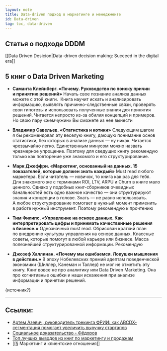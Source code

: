 ```yaml
---
layout: note
title: Data-driven подход в маркетинге и менеджменте
id: Data-driven
tag: toc, data-driven
---
```





## Статья о подходе DDDM
[[Data Driven Desicion|Data-driven decision making: Succeed in the digital era]]





## 5 книг о Data Driven Marketing

- **Саманта Клейнберг. «Почему. Руководство по поиску причин и принятию решений»**
Начать свое познание анализа данных можете с этой книги.  Книга научит искать и анализировать информацию, выявлять причинно-следственные связи, проверять свои гипотезы и использовать полученные знания для принятия решений. Читается непросто из-за обилия концепций и примеров. Но свою пару «жемчужин» Вы сможете из нее вынести

- **Владимир Савельев. «Статистика и котики»**
Следующим шагом я бы рекомендовал эту веселую книгу, дающую понимание основ статистики, без которых в анализе данных — ну никак. Читается чрезвычайно легко. Единственным минусом можно назвать чрезмерное упрощение. Поэтому для сведущих книгу рекомендую только как повторение уже знакомого и его структурирование.

- **Марк Джеффри. «Маркетинг, основанный на данных. 15 показателей, которые должен знать каждый»**
Must read любого маркетера. Если читатель — новичок, то книга как раз для тебя. Для знакомого же с терминами ROI, LTV, ARPU и Churn в книге мало ценного. Однако у подобных книг-сборников очевидных банальностей есть одно важное качество — они структурируют знания и концепции в голове. Знать — не равно использовать. А любое структурирование помогает в нужный момент применить в работе нужный инструмент. Поэтому рекомендую к прочтению

- **Тим Филипс. «Управление на основе данных. Как интерпретировать цифры и принимать качественные решения в бизнесе.»**
Однозначный must read. Обрисован краткий план по внедрению культуры управления на основе данных. Классные советы, которые помогут в любой карьере или бизнесе. Масса полезнейшей структурированной информации. Рекомендую

- **Джозеф Халлинан. «Почему мы ошибаемся. Ловушки мышления в действии.»**
В эпоху Нобелевских премий адептам поведенческой экономики (Шиллер, Канеман и Таллер) не мог не отметить эту книгу. Книг вовсе не про аналитику или Data Driven Marketing. Она про когнитивные ошибки и наши искажения при анализе информации и принятии решений.

{источник?}


---
## Ссылки:
- [Артем Азевич, руководитель трекинга ФРИИ: как ABCDX-сегментация помогает увеличить выручку стартапов](https://www.youtube.com/watch?v=cvDoyChlaCo)
- [Социальное доказательство - Фёдоров](https://fdrv.me/socialnoe-dokazatelstvo/)
- [Топ лучших выводов из книг по маркетингу и продажам](https://knigli.ru/marketing-i-prodazhi/)
- [[§ Маркетинг и клиентские отношения]]
